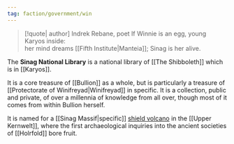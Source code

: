 ```yaml
---
tag: faction/government/win
---
```

> [!quote| author] Indrek Rebane, poet
> If Winnie is an egg, young Karyos inside: <br> her mind dreams [[Fifth Institute|Manteia]]; Sinag is her alive.

The **Sinag National Library** is a national library of [[The Shibboleth]] which is in [[Karyos]].

It is a core treasure of [[Bullion]] as a whole, but is particularly a treasure of [[Protectorate of Winifreyad|Winifreyad]] in specific. It is a collection, public and private, of over a millennia of knowledge from all over, though most of it comes from within Bullion herself. 

It is named for a [[Sinag Massif|specific]] [shield volcano](https://en.wikipedia.org/wiki/Shield_volcano) in the [[Upper Kernwelt]], where the first archaeological inquiries into the ancient societies of [[Holrfold]] bore fruit.
